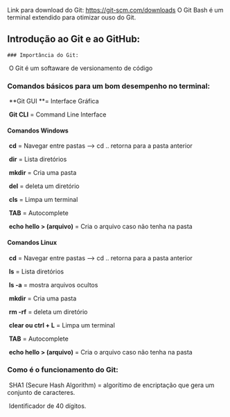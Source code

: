 Link para download do Git: https://git-scm.com/downloads
O Git Bash é um terminal extendido para otimizar ouso do Git.

## Introdução ao Git e ao GitHub:

	### Importância do Git:

​	O Git é um softaware de versionamento de código

### Comandos básicos para um bom desempenho no terminal:

​	**Git GUI **= Interface Gráfica

​	**Git CLI** = Command Line Interface

#### Comandos Windows

​	**cd** = Navegar entre pastas --> cd .. retorna para a pasta anterior

​	**dir** = Lista diretórios

​	**mkdir** = Cria uma pasta

​	**del** = deleta um diretório

​	**cls** = Limpa um terminal

​	**TAB** = Autocomplete

​	**echo hello > (arquivo)** = Cria o arquivo caso não tenha na pasta

#### Comandos Linux

​	**cd** = Navegar entre pastas --> cd .. retorna para a pasta anterior

​	**ls** = Lista diretórios

​		**ls -a** = mostra arquivos ocultos

​	**mkdir** = Cria uma pasta

​	**rm -rf** = deleta um diretório

​	**clear ou ctrl + L** = Limpa um terminal

​	**TAB** = Autocomplete

​	**echo hello > (arquivo)** = Cria o arquivo caso não tenha na pasta

### Como é o funcionamento do Git:

​	SHA1 (Secure Hash Algorithm) = algorítimo de encriptação que gera um conjunto de caracteres.

​	Identificador de 40 dígitos.